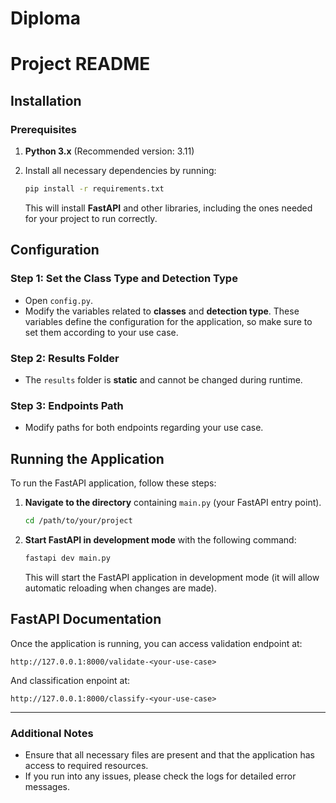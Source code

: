 # Diploma


# Project README

## Installation

### Prerequisites

1. **Python 3.x** (Recommended version: 3.11)

2. Install all necessary dependencies by running:

   ```bash
   pip install -r requirements.txt
   ```

   This will install **FastAPI** and other libraries, including the ones needed for your project to run correctly.

## Configuration

### Step 1: Set the Class Type and Detection Type

- Open `config.py`.
- Modify the variables related to **classes** and **detection type**. These variables define the configuration for the application, so make sure to set them according to your use case.

### Step 2: Results Folder

- The `results` folder is **static** and cannot be changed during runtime.

### Step 3: Endpoints Path

- Modify paths for both endpoints regarding your use case.

## Running the Application

To run the FastAPI application, follow these steps:

1. **Navigate to the directory** containing `main.py` (your FastAPI entry point).
   
   ```bash
   cd /path/to/your/project
   ```

2. **Start FastAPI in development mode** with the following command:

   ```bash
   fastapi dev main.py
   ```

   This will start the FastAPI application in development mode (it will allow automatic reloading when changes are made).

## FastAPI Documentation

Once the application is running, you can access validation endpoint at:

```plaintext
http://127.0.0.1:8000/validate-<your-use-case>
```

And classification enpoint at:

```plaintext
http://127.0.0.1:8000/classify-<your-use-case>
```

---

### Additional Notes

- Ensure that all necessary files are present and that the application has access to required resources.
- If you run into any issues, please check the logs for detailed error messages.
```

